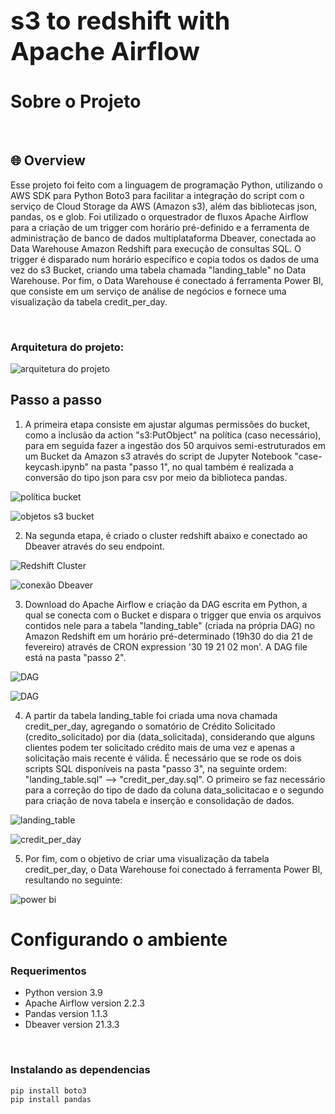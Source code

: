 <div style="font-size:20px">
  <h1>s3 to redshift with Apache Airflow </h1>
</div>

# Sobre o Projeto

<br/>

## 🌐 Overview

Esse projeto foi feito com a linguagem de programação Python, utilizando o AWS SDK para Python Boto3 para facilitar a integração do script com o serviço de Cloud Storage da AWS (Amazon s3), além das bibliotecas json, pandas, os e glob.
Foi utilizado o orquestrador de fluxos Apache Airflow para a criação de um trigger com horário pré-definido e a ferramenta de administração de banco de dados multiplataforma Dbeaver, conectada ao Data Warehouse Amazon Redshift para execução de consultas SQL. O trigger é disparado num horário específico e copia todos os dados de uma vez do s3 Bucket, criando uma tabela chamada "landing_table" no Data Warehouse.
Por fim, o Data Warehouse é conectado á ferramenta Power BI, que consiste em um serviço de análise de negócios e fornece uma visualização da tabela credit_per_day.

<br/>

### Arquitetura do projeto:

![arquitetura do projeto](https://i.imgur.com/8KYlwVY.png)

## Passo a passo
1. A primeira etapa consiste em ajustar algumas permissões do bucket, como a inclusão da action "s3:PutObject" na política (caso necessário), para em seguida fazer a ingestão dos 50 arquivos semi-estruturados em um Bucket da Amazon s3 através do script de Jupyter Notebook "case-keycash.ipynb" na pasta "passo 1", no qual também é realizada a conversão do tipo json para csv por meio da biblioteca pandas.

![política bucket](https://i.imgur.com/XZgzKoP.png)

![objetos s3 bucket](https://i.imgur.com/PD0TF6N.png)

2. Na segunda etapa, é criado o cluster redshift abaixo e conectado ao Dbeaver através do seu endpoint.

![Redshift Cluster](https://i.imgur.com/nBDTkHs.png)

![conexão Dbeaver](https://i.imgur.com/qlR53y3.png)

3. Download do Apache Airflow e criação da DAG escrita em Python, a qual se conecta com o Bucket e dispara o trigger que envia os arquivos contidos nele para a tabela "landing_table" (criada na própria DAG) no Amazon Redshift em um horário pré-determinado (19h30 do dia 21 de fevereiro) através de CRON expression '30 19 21 02 mon'. A DAG file está na pasta "passo 2".

![DAG](https://i.imgur.com/CMWLAPg.png)

![DAG](https://i.imgur.com/F9fz4Z7.png)

4. A partir da tabela landing_table foi criada uma nova chamada credit_per_day, agregando o somatório de Crédito Solicitado (credito_solicitado) por dia (data_solicitada), considerando que alguns clientes podem ter solicitado crédito mais de uma vez e apenas a solicitação mais recente é válida. É necessário que se rode os dois scripts SQL disponíveis na pasta "passo 3", na seguinte ordem: "landing_table.sql" --> "credit_per_day.sql". O primeiro se faz necessário para a correção do tipo de dado da coluna data_solicitacao e o segundo para criação de nova tabela e inserção e consolidação de dados.

![landing_table](https://i.imgur.com/E5gxn3L.png)

![credit_per_day](https://i.imgur.com/t2Fn2Kg.png)

5. Por fim, com o objetivo de criar uma visualização da tabela credit_per_day, o Data Warehouse foi conectado á ferramenta Power BI, resultando no seguinte:

![power bi](https://i.imgur.com/yC8MTjJ.png)


# Configurando o ambiente

### Requerimentos

- Python version 3.9
- Apache Airflow version 2.2.3
- Pandas version 1.1.3
- Dbeaver version 21.3.3


 <br/>

### Instalando as dependencias

```
pip install boto3
pip install pandas
```

<br/>

